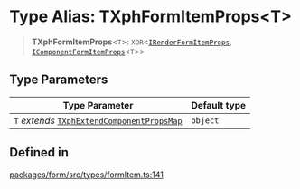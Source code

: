 # Type Alias: TXphFormItemProps\<T\>

> **TXphFormItemProps**\<`T`\>: `XOR`\<[`IRenderFormItemProps`](../interfaces/IRenderFormItemProps.md), [`IComponentFormItemProps`](../interfaces/IComponentFormItemProps.md)\<`T`\>\>

## Type Parameters

| Type Parameter | Default type |
| ------ | ------ |
| `T` *extends* [`TXphExtendComponentPropsMap`](TXphExtendComponentPropsMap.md) | `object` |

## Defined in

[packages/form/src/types/formItem.ts:141](https://github.com/XiaoPiHong/xph-crud/blob/99ec0ffb61581e75526484c4dd7c2cd81ce44894/packages/form/src/types/formItem.ts#L141)
